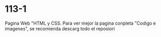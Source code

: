 # 113-1
Pagina Web "HTML y CSS.
Para ver mejor la pagina conpleta "Codigo e imagenes", se recomienda descarg todo el reposiori
